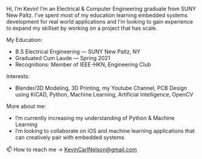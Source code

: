 Hi, I’m Kevin! I’m an Electrical & Computer Engineering graduate from SUNY New Paltz. 
I’ve spent most of my education learning embedded systems development for real world applications 
and I’m looking to gain experience to expand my skillset by working on a project that has scale.

My Education:
- B.S Electrical Engineering — SUNY New Paltz, NY
- Graduated Cum Laude — Spring 2021
- Recognitions: Member of IEEE-HKN, Engineering Club

Interests:
- Blender/3D Modeling, 3D Printing, my Youtube Channel, PCB Design using KiCAD, 
Python, Machine Learning, Artificial Intelligence, OpenCV

More about me:
- I’m currently increasing my understanding of Python & Machine Learning
- I’m looking to collaborate on iOS and machine learning applications that can creatively pair with embedded systems

📫 How to reach me -> KevinCarlNelson@gmail.com
